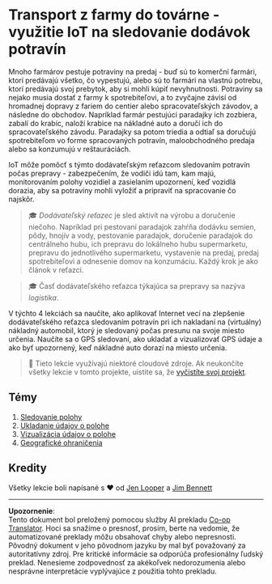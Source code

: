 <!--
CO_OP_TRANSLATOR_METADATA:
{
  "original_hash": "e978534a245b000725ed2a048f943213",
  "translation_date": "2025-08-28T09:31:12+00:00",
  "source_file": "3-transport/README.md",
  "language_code": "sk"
}
-->
# Transport z farmy do továrne - využitie IoT na sledovanie dodávok potravín

Mnoho farmárov pestuje potraviny na predaj - buď sú to komerční farmári, ktorí predávajú všetko, čo vypestujú, alebo sú to farmári na vlastnú potrebu, ktorí predávajú svoj prebytok, aby si mohli kúpiť nevyhnutnosti. Potraviny sa nejako musia dostať z farmy k spotrebiteľovi, a to zvyčajne závisí od hromadnej dopravy z fariem do centier alebo spracovateľských závodov, a následne do obchodov. Napríklad farmár pestujúci paradajky ich zozbiera, zabalí do krabíc, naloží krabice na nákladné auto a doručí ich do spracovateľského závodu. Paradajky sa potom triedia a odtiaľ sa doručujú spotrebiteľom vo forme spracovaných potravín, maloobchodného predaja alebo sa konzumujú v reštauráciách.

IoT môže pomôcť s týmto dodávateľským reťazcom sledovaním potravín počas prepravy - zabezpečením, že vodiči idú tam, kam majú, monitorovaním polohy vozidiel a zasielaním upozornení, keď vozidlá dorazia, aby sa potraviny mohli vyložiť a pripraviť na spracovanie čo najskôr.

> 🎓 *Dodávateľský reťazec* je sled aktivít na výrobu a doručenie niečoho. Napríklad pri pestovaní paradajok zahŕňa dodávku semien, pôdy, hnojív a vody, pestovanie paradajok, doručenie paradajok do centrálneho hubu, ich prepravu do lokálneho hubu supermarketu, prepravu do jednotlivého supermarketu, vystavenie na predaj, predaj spotrebiteľovi a odnesenie domov na konzumáciu. Každý krok je ako článok v reťazci.

> 🎓 Časť dodávateľského reťazca týkajúca sa prepravy sa nazýva *logistika*.

V týchto 4 lekciách sa naučíte, ako aplikovať Internet vecí na zlepšenie dodávateľského reťazca sledovaním potravín pri ich nakladaní na (virtuálny) nákladný automobil, ktorý je sledovaný počas presunu na svoje miesto určenia. Naučíte sa o GPS sledovaní, ako ukladať a vizualizovať GPS údaje a ako byť upozornený, keď nákladné auto dorazí na miesto určenia.

> 💁 Tieto lekcie využívajú niektoré cloudové zdroje. Ak neukončíte všetky lekcie v tomto projekte, uistite sa, že [vyčistíte svoj projekt](../clean-up.md).

## Témy

1. [Sledovanie polohy](lessons/1-location-tracking/README.md)
1. [Ukladanie údajov o polohe](lessons/2-store-location-data/README.md)
1. [Vizualizácia údajov o polohe](lessons/3-visualize-location-data/README.md)
1. [Geografické ohraničenia](lessons/4-geofences/README.md)

## Kredity

Všetky lekcie boli napísané s ♥️ od [Jen Looper](https://github.com/jlooper) a [Jim Bennett](https://GitHub.com/JimBobBennett)

---

**Upozornenie**:  
Tento dokument bol preložený pomocou služby AI prekladu [Co-op Translator](https://github.com/Azure/co-op-translator). Hoci sa snažíme o presnosť, prosím, berte na vedomie, že automatizované preklady môžu obsahovať chyby alebo nepresnosti. Pôvodný dokument v jeho pôvodnom jazyku by mal byť považovaný za autoritatívny zdroj. Pre kritické informácie sa odporúča profesionálny ľudský preklad. Nenesieme zodpovednosť za akékoľvek nedorozumenia alebo nesprávne interpretácie vyplývajúce z použitia tohto prekladu.